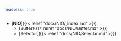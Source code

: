 ```yaml
---
headless: true
---
```




- [**NIO**]({{< relref "docs/NIO/_index.md" >}})
    - [Buffer]({{< relref "docs/NIO/Buffer.md" >}})
    - [Selector]({{< relref "docs/NIO/Selector.md" >}})

